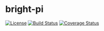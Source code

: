 # bright-pi

[![License](http://img.shields.io/:license-mit-blue.svg)](http://doge.mit-license.org)
[![Build Status](https://travis-ci.org/dasfoo/bright-pi.svg?branch=master)](https://travis-ci.org/dasfoo/bright-pi)
[![Coverage Status](https://coveralls.io/repos/dasfoo/bright-pi/badge.svg?branch=master&service=github)](https://coveralls.io/github/dasfoo/bright-pi?branch=master)
